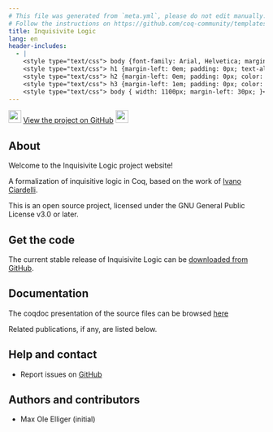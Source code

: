 ```yaml
---
# This file was generated from `meta.yml`, please do not edit manually.
# Follow the instructions on https://github.com/coq-community/templates to regenerate.
title: Inquisivite Logic
lang: en
header-includes:
  - |
    <style type="text/css"> body {font-family: Arial, Helvetica; margin-left: 5em; font-size: large;} </style>
    <style type="text/css"> h1 {margin-left: 0em; padding: 0px; text-align: center} </style>
    <style type="text/css"> h2 {margin-left: 0em; padding: 0px; color: #580909} </style>
    <style type="text/css"> h3 {margin-left: 1em; padding: 0px; color: #C05001;} </style>
    <style type="text/css"> body { width: 1100px; margin-left: 30px; }</style>
---
```


<div style="text-align:left"><img src="https://gist.github.com/johan/1007813/raw/a25829510f049194b6404a8f98d22978e8744a6f/octocat.svg" height="25" style="border:0px">
<a href="https://github.com/motrellin/inqlog">View the project on GitHub</a>
<img src="https://gist.github.com/johan/1007813/raw/a25829510f049194b6404a8f98d22978e8744a6f/octocat.svg" height="25" style="border:0px"></div>

## About

Welcome to the Inquisivite Logic project website!

A formalization of inquisitive logic in Coq, based on the work of
[Ivano Ciardelli](doi.org/10.1007/978-3-031-09706-5).

This is an open source project, licensed under the GNU General Public License v3.0 or later.

## Get the code

The current stable release of Inquisivite Logic can be [downloaded from GitHub](https://github.com/motrellin/inqlog/releases).

## Documentation

The coqdoc presentation of the source files can be browsed [here](./docs/toc.html)

Related publications, if any, are listed below.

## Help and contact

- Report issues on [GitHub](https://github.com/motrellin/inqlog/issues)

## Authors and contributors

- Max Ole Elliger (initial)
